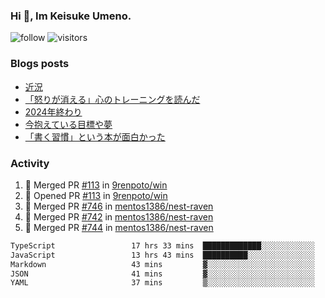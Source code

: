 ### Hi 👋, Im Keisuke Umeno.

<!--
**9renpoto/9renpoto** is a ✨ _special_ ✨ repository because its `README.md` (this file) appears on your GitHub profile.

Here are some ideas to get you started:

- 🔭 I’m currently working on ...
- 🌱 I’m currently learning ...
- 👯 I’m looking to collaborate on ...
- 🤔 I’m looking for help with ...
- 💬 Ask me about ...
- 📫 How to reach me: ...
- 😄 Pronouns: ...
- ⚡ Fun fact: ...
-->

![follow](https://img.shields.io/github/followers/9renpoto?label=Follow&style=social)
![visitors](https://komarev.com/ghpvc/?username=9renpoto&label=Profile%20views&color=0e75b6&style=flat)

### Blogs posts

<!-- BLOG-POST-LIST:START -->
- [近況](https://9renpoto.win/entry/2025/04/05/current_status)
- [「怒りが消える」心のトレーニングを読んだ](https://9renpoto.win/entry/2025/02/01/anger-management)
- [2024年終わり](https://9renpoto.win/entry/2024/12/31/2024-end)
- [今抱えている目標や夢](https://9renpoto.win/entry/2024/12/02/objective)
- [「書く習慣」という本が面白かった](https://9renpoto.win/entry/2024/11/11/leave_a_feeling_sad)
<!-- BLOG-POST-LIST:END -->

### Activity

<!--START_SECTION:activity-->
1. 🎉 Merged PR [#113](https://github.com/9renpoto/win/pull/113) in [9renpoto/win](https://github.com/9renpoto/win)
2. 💪 Opened PR [#113](https://github.com/9renpoto/win/pull/113) in [9renpoto/win](https://github.com/9renpoto/win)
3. 🎉 Merged PR [#746](https://github.com/mentos1386/nest-raven/pull/746) in [mentos1386/nest-raven](https://github.com/mentos1386/nest-raven)
4. 🎉 Merged PR [#742](https://github.com/mentos1386/nest-raven/pull/742) in [mentos1386/nest-raven](https://github.com/mentos1386/nest-raven)
5. 🎉 Merged PR [#744](https://github.com/mentos1386/nest-raven/pull/744) in [mentos1386/nest-raven](https://github.com/mentos1386/nest-raven)
<!--END_SECTION:activity-->

<!--START_SECTION:waka-->

```txt
TypeScript                 17 hrs 33 mins  █████████████░░░░░░░░░░░░   51.97 %
JavaScript                 13 hrs 43 mins  ██████████░░░░░░░░░░░░░░░   40.65 %
Markdown                   43 mins         ▓░░░░░░░░░░░░░░░░░░░░░░░░   02.16 %
JSON                       41 mins         ▓░░░░░░░░░░░░░░░░░░░░░░░░   02.03 %
YAML                       37 mins         ▒░░░░░░░░░░░░░░░░░░░░░░░░   01.85 %
```

<!--END_SECTION:waka-->
